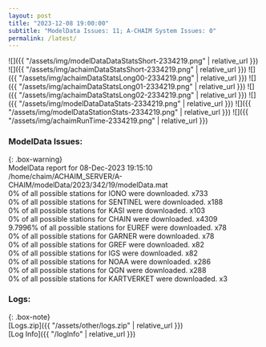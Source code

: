 ```yaml
---
layout: post
title: "2023-12-08 19:00:00"
subtitle: "ModelData Issues: 11; A-CHAIM System Issues: 0"
permalink: /latest/
---
```


![]({{ "/assets/img/modelDataDataStatsShort-2334219.png" | relative_url }})
![]({{ "/assets/img/achaimDataStatsShort-2334219.png" | relative_url }})
![]({{ "/assets/img/achaimDataStatsLong00-2334219.png" | relative_url }})
![]({{ "/assets/img/achaimDataStatsLong01-2334219.png" | relative_url }})
![]({{ "/assets/img/achaimDataStatsLong02-2334219.png" | relative_url }})
![]({{ "/assets/img/modelDataDataStats-2334219.png" | relative_url }})
![]({{ "/assets/img/modelDataStationStats-2334219.png" | relative_url }})
![]({{ "/assets/img/achaimRunTime-2334219.png" | relative_url }})


### ModelData Issues:  
  
{: .box-warning}  
 ModelData report for 08-Dec-2023 19:15:10   
 /home/chaim/ACHAIM_SERVER/A-CHAIM/modelData/2023/342/19/modelData.mat   
 0% of all possible stations for IONO were downloaded. x733   
 0% of all possible stations for SENTINEL were downloaded. x188   
 0% of all possible stations for KASI were downloaded. x103   
 0% of all possible stations for CHAIN were downloaded. x4309   
 9.7996% of all possible stations for EUREF were downloaded. x78   
 0% of all possible stations for GARNER were downloaded. x78   
 0% of all possible stations for GREF were downloaded. x82   
 0% of all possible stations for IGS were downloaded. x82   
 0% of all possible stations for NOAA were downloaded. x286   
 0% of all possible stations for QGN were downloaded. x288   
 0% of all possible stations for KARTVERKET were downloaded. x3   
  


### Logs:  
  
{: .box-note}  
[Logs.zip]({{ "/assets/other/logs.zip" | relative_url }})  
[Log Info]({{ "/logInfo" | relative_url }})  
